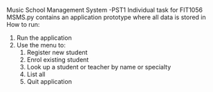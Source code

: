 Music School Management System -PST1 Individual task for FIT1056   
MSMS.py contains an application prototype where all data is stored in  
How to run:  
1. Run the application
2. Use the menu to:
   1. Register new student  
	2. Enrol existing student
   3. Look up a student or teacher by name or specialty
   4. List all
   5. Quit application
